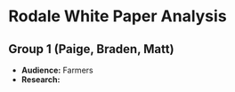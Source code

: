 # Rodale White Paper Analysis
## Group 1 (Paige, Braden, Matt)


- **Audience:** Farmers
- **Research:**
